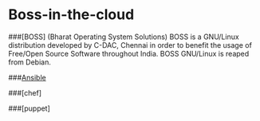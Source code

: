 # Boss-in-the-cloud

###[BOSS] (Bharat Operating System Solutions)
 BOSS is a GNU/Linux distribution developed by C-DAC, Chennai in order to benefit the usage of Free/Open Source Software throughout India.
BOSS GNU/Linux is reaped from Debian.

###[Ansible](https://github.com/judeaugustinej/Boss-in-the-cloud/tree/master/Ansible)

###[chef]

###[puppet]
